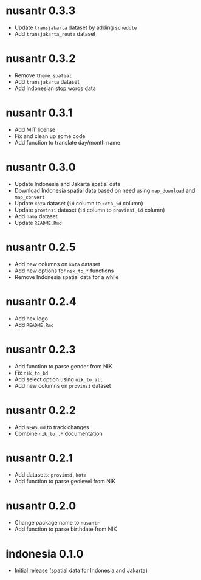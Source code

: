 # nusantr 0.3.3
* Update `transjakarta` dataset by adding `schedule`
* Add `transjakarta_route` dataset

# nusantr 0.3.2
* Remove `theme_spatial`
* Add `transjakarta` dataset
* Add Indonesian stop words data

# nusantr 0.3.1
* Add MIT license
* Fix and clean up some code
* Add function to translate day/month name

# nusantr 0.3.0
* Update Indonesia and Jakarta spatial data
* Download Indonesia spatial data based on need using `map_download` and `map_convert`
* Update `kota` dataset (`id` column to `kota_id` column)
* Update `provinsi` dataset (`id` column to `provinsi_id` column)
* Add `nama` dataset
* Update `README.Rmd`

# nusantr 0.2.5
* Add new columns on `kota` dataset
* Add new options for `nik_to_*` functions
* Remove Indonesia spatial data for a while

# nusantr 0.2.4
* Add hex logo
* Add `README.Rmd`

# nusantr 0.2.3
* Add function to parse gender from NIK
* Fix `nik_to_bd`
* Add select option using `nik_to_all`
* Add new columns on `provinsi` dataset

# nusantr 0.2.2

* Add `NEWS.md` to track changes
* Combine `nik_to_.*` documentation

# nusantr 0.2.1

* Add datasets: `provinsi`, `kota`
* Add function to parse geolevel from NIK

# nusantr 0.2.0

* Change package name to `nusantr`
* Add function to parse birthdate from NIK

# indonesia 0.1.0

* Initial release (spatial data for Indonesia and Jakarta)
